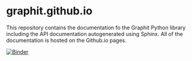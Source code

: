 # graphit.github.io

This repository contains the documentation fo the Graphit Python library including
the API documentation autogenerated using Sphinx. All of the documentation is hosted on the Github.io pages.

[![Binder](https://mybinder.org/badge_logo.svg)](https://mybinder.org/v2/gh/py-graphit/py-graphit.github.io/master?filepath=examples)
